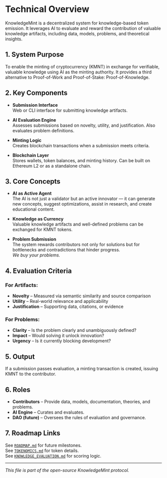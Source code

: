 # Technical Overview

KnowledgeMint is a decentralized system for knowledge-based token emission. It leverages AI to evaluate and reward the contribution of valuable knowledge artifacts, including data, models, problems, and theoretical insights.

## 1. System Purpose

To enable the minting of cryptocurrency (KMNT) in exchange for verifiable, valuable knowledge using AI as the minting authority. It provides a third alternative to Proof-of-Work and Proof-of-Stake: Proof-of-Knowledge.

## 2. Key Components

- **Submission Interface**  
  Web or CLI interface for submitting knowledge artifacts.

- **AI Evaluation Engine**  
  Assesses submissions based on novelty, utility, and justification. Also evaluates problem definitions.

- **Minting Logic**  
  Creates blockchain transactions when a submission meets criteria.

- **Blockchain Layer**  
  Stores wallets, token balances, and minting history. Can be built on Ethereum L2 or as a standalone chain.

## 3. Core Concepts

- **AI as Active Agent**  
  The AI is not just a validator but an active innovator — it can generate new concepts, suggest optimizations, assist in research, and create educational content.

- **Knowledge as Currency**  
  Valuable knowledge artifacts and well-defined problems can be exchanged for KMNT tokens.

- **Problem Submission**  
  The system rewards contributors not only for solutions but for bottlenecks and contradictions that hinder progress.  
  _We buy your problems._

## 4. Evaluation Criteria

### For Artifacts:

- **Novelty** – Measured via semantic similarity and source comparison
- **Utility** – Real-world relevance and applicability
- **Justification** – Supporting data, citations, or evidence

### For Problems:

- **Clarity** – Is the problem clearly and unambiguously defined?
- **Impact** – Would solving it unlock innovation?
- **Urgency** – Is it currently blocking development?

## 5. Output

If a submission passes evaluation, a minting transaction is created, issuing KMNT to the contributor.

## 6. Roles

- **Contributors** – Provide data, models, documentation, theories, and problems.
- **AI Engine** – Curates and evaluates.
- **DAO (future)** – Oversees the rules of evaluation and governance.

## 7. Roadmap Links

See [`ROADMAP.md`](./roadmap.md) for future milestones.  
See [`TOKENOMICS.md`](./TOKENOMICS.md) for token details.  
See [`KNOWLEDGE_EVALUATION.md`](./KNOWLEDGE_EVALUATION.md) for scoring logic.

---
_This file is part of the open-source KnowledgeMint protocol._
